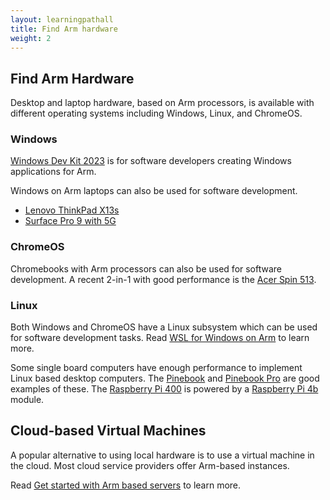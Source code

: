 ```yaml
---
layout: learningpathall
title: Find Arm hardware
weight: 2
---
```


## Find Arm Hardware 

Desktop and laptop hardware, based on Arm processors, is available with different operating systems including Windows, Linux, and ChromeOS. 

### Windows

[Windows Dev Kit 2023](https://www.microsoft.com/en-us/d/windows-dev-kit-2023/94k0p67w7581) is for software developers creating Windows applications for Arm.

Windows on Arm laptops can also be used for software development. 

- [Lenovo ThinkPad X13s](https://www.lenovo.com/us/en/p/laptops/thinkpad/thinkpadx/thinkpad-x13s-(13-inch-snapdragon)/len101t0019)
- [Surface Pro 9 with 5G](https://www.microsoft.com/en-us/d/surface-pro-9/93vkd8np4fvk)


### ChromeOS

Chromebooks with Arm processors can also be used for software development. A recent 2-in-1 with good performance is the [Acer Spin 513](https://www.acer.com/us-en/chromebooks/acer-chromebook-spin-513-cp513-2h/pdp/NX.K0LAA.001).

### Linux

Both Windows and ChromeOS have a Linux subsystem which can be used for software development tasks. Read [WSL for Windows on Arm](/learning-paths/laptops-and-desktops/wsl2) to learn more.

Some single board computers have enough performance to implement Linux based desktop computers. The [Pinebook](https://www.pine64.org/pinebook/) and [Pinebook Pro](https://www.pine64.org/pinebook-pro/) are good examples of these. The [Raspberry Pi 400](https://www.raspberrypi.com/products/raspberry-pi-400/) is powered by a [Raspberry Pi 4b](https://www.raspberrypi.com/products/raspberry-pi-4-model-b/) module.

## Cloud-based Virtual Machines

A popular alternative to using local hardware is to use a virtual machine in the cloud. Most cloud service providers offer Arm-based instances.

Read [Get started with Arm based servers](/learning-paths/servers-and-cloud-computing/intro) to learn more.
